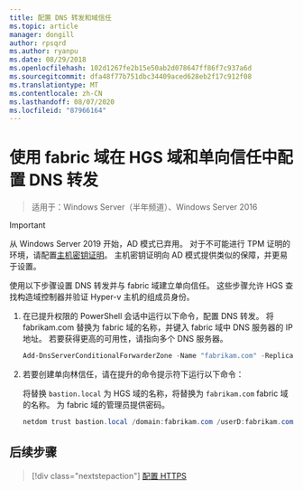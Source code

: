 ```yaml
---
title: 配置 DNS 转发和域信任
ms.topic: article
manager: dongill
author: rpsqrd
ms.author: ryanpu
ms.date: 08/29/2018
ms.openlocfilehash: 102d1267fe2b15e50ab2d078647ff86f7c937a6d
ms.sourcegitcommit: dfa48f77b751dbc34409aced628eb2f17c912f08
ms.translationtype: MT
ms.contentlocale: zh-CN
ms.lasthandoff: 08/07/2020
ms.locfileid: "87966164"
---
```

# <a name="configure-dns-forwarding-in-the-hgs-domain-and-a-one-way-trust-with-the-fabric-domain"></a>使用 fabric 域在 HGS 域和单向信任中配置 DNS 转发

>适用于：Windows Server（半年频道）、Windows Server 2016

>[!IMPORTANT]
>从 Windows Server 2019 开始，AD 模式已弃用。 对于不可能进行 TPM 证明的环境，请配置[主机密钥证明](guarded-fabric-initialize-hgs-key-mode.md)。 主机密钥证明向 AD 模式提供类似的保障，并更易于设置。

使用以下步骤设置 DNS 转发并与 fabric 域建立单向信任。 这些步骤允许 HGS 查找构造域控制器并验证 Hyper-v 主机的组成员身份。

1.  在已提升权限的 PowerShell 会话中运行以下命令，配置 DNS 转发。 将 fabrikam.com 替换为 fabric 域的名称，并键入 fabric 域中 DNS 服务器的 IP 地址。 若要获得更高的可用性，请指向多个 DNS 服务器。

    ```powershell
    Add-DnsServerConditionalForwarderZone -Name "fabrikam.com" -ReplicationScope "Forest" -MasterServers <DNSserverAddress1>, <DNSserverAddress2>
    ```

2.  若要创建单向林信任，请在提升的命令提示符下运行以下命令：

    将替换 `bastion.local` 为 HGS 域的名称，将替换为 `fabrikam.com` fabric 域的名称。 为 fabric 域的管理员提供密码。

    ```powershell
    netdom trust bastion.local /domain:fabrikam.com /userD:fabrikam.com\Administrator /passwordD:<password> /add
    ```

## <a name="next-step"></a>后续步骤

> [!div class="nextstepaction"]
> [配置 HTTPS](guarded-fabric-configure-hgs-https.md)
